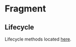 # Fragment

## Lifecycle

Lifecycle methods located [here](https://developer.android.com/reference/android/app/Fragment).